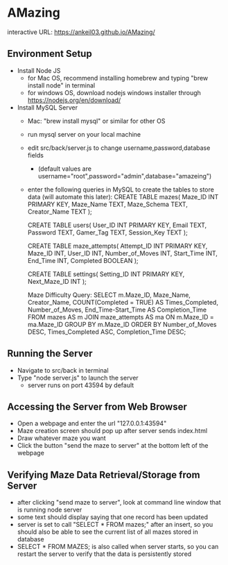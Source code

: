 # AMazing
interactive URL: https://ankeil03.github.io/AMazing/


## Environment Setup
- Install Node JS
    - for Mac OS, recommend installing homebrew and typing "brew install node" in terminal
    - for windows OS, download nodejs windows installer through https://nodejs.org/en/download/
- Install MySQL Server
    - Mac: "brew install mysql" or similar for other OS
    - run mysql server on your local machine
    - edit src/back/server.js to change username,password,database fields
        * (default values are username="root",password="admin",database="amazeing")
    - enter the following queries in MySQL to create the tables to store data (will automate this later):
        CREATE TABLE mazes(
        Maze_ID INT PRIMARY KEY,
        Maze_Name TEXT,
        Maze_Schema TEXT,
        Creator_Name TEXT
        );

       CREATE TABLE users(
       User_ID INT PRIMARY KEY,
       Email TEXT,
       Password TEXT,
       Gamer_Tag TEXT,
       Session_Key TEXT
       );

       CREATE TABLE maze_attempts(
       Attempt_ID INT PRIMARY KEY,
       Maze_ID INT,
       User_ID INT,
       Number_of_Moves INT,
       Start_Time INT,
       End_Time INT,
       Completed BOOLEAN
       );
       
       CREATE TABLE settings(
       Setting_ID INT PRIMARY KEY,
       Next_Maze_ID INT
       );

       Maze Difficulty Query:
SELECT m.Maze_ID, Maze_Name, Creator_Name, COUNT(Completed = TRUE) AS Times_Completed, Number_of_Moves, End_Time-Start_Time AS Completion_Time FROM mazes AS m JOIN maze_attempts AS ma ON m.Maze_ID = ma.Maze_ID GROUP BY m.Maze_ID ORDER BY Number_of_Moves DESC, Times_Completed ASC, Completion_Time DESC;

## Running the Server
- Navigate to src/back in terminal
- Type "node server.js" to launch the server
    - server runs on port 43594 by default

## Accessing the Server from Web Browser
- Open a webpage and enter the url "127.0.0.1:43594"
- Maze creation screen should pop up after server sends index.html
- Draw whatever maze you want
- Click the button "send the maze to server" at the bottom left of the webpage


## Verifying Maze Data Retrieval/Storage from Server
- after clicking "send maze to server", look at command line window that is running node server
- some text should display saying that one record has been updated
- server is set to call "SELECT * FROM mazes;" after an insert, so you should also be able to
  see the current list of all mazes stored in database
- SELECT * FROM MAZES; is also called when server starts, so you can restart the server
  to verify that the data is persistently stored
